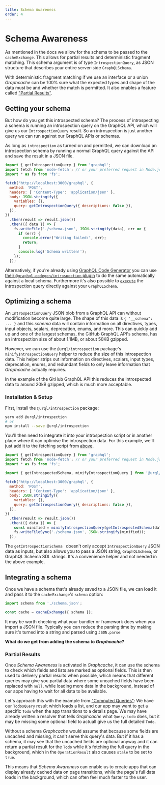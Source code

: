 ```yaml
---
title: Schema Awareness
order: 4
---
```


# Schema Awareness

As mentioned in the docs we allow for the schema to be passed
to the `cacheExchange`. This allows for partial results and deterministic
fragment matching. This schema argument is of type `IntrospectionQuery`, as JSON structure that
describes your entire server-side `GraphQLSchema`.

With deterministic fragment matching if we use an interface or a union _Graphcache_ can be 100% sure
what the expected types and shape of the data must be and whether the match is permitted. It also
enables a feature called ["Partial Results"](#partial-results).

## Getting your schema

But how do you get this introspected schema? The process of introspecting a schema is running an
introspection query on the GraphQL API, which will give us our `IntrospectionQuery` result. So an
introspection is just another query we can run against our GraphQL APIs or schemas.

As long as `introspection` as turned on and permitted, we can download an introspection schema by
running a normal GraphQL query against the API and save the result in a JSON file.

```js
import { getIntrospectionQuery } from 'graphql';
import fetch from 'node-fetch'; // or your preferred request in Node.js
import * as fs from 'fs';

fetch('http://localhost:3000/graphql', {
  method: 'POST',
  headers: { 'Content-Type': 'application/json' },
  body: JSON.stringify({
    variables: {},
    query: getIntrospectionQuery({ descriptions: false }),
  }),
})
  .then(result => result.json())
  .then(({ data }) => {
    fs.writeFile('./schema.json', JSON.stringify(data), err => {
      if (err) {
        console.error('Writing failed:', err);
        return;
      }
      console.log('Schema written!');
    });
  });
```

Alternatively, if you're already using [GraphQL Code Generator](https://graphql-code-generator.com/)
you can use [their `@graphql-codegen/introspection`
plugin](https://graphql-code-generator.com/docs/plugins/introspection) to do the same automatically
against a local schema. Furthermore it's also possible to
[`execute`](https://graphql.org/graphql-js/execution/#execute) the introspection query directly
against your `GraphQLSchema`.

## Optimizing a schema

An `IntrospectionQuery` JSON blob from a GraphQL API can without modification become quite large.
The shape of this data is `{ "__schema": ... }` and this _schema_ data will contain information on
all directives, types, input objects, scalars, deprecation, enums, and more. This can quickly add up and one of the
largest schemas, the GitHub GraphQL API's schema, has an introspection size of about 1.1MB, or about
50KB gzipped.

However, we can use the `@urql/introspection` package's `minifyIntrospectionQuery` helper to reduce
the size of this introspection data. This helper strips out information on directives, scalars,
input types, deprecation, enums, and redundant fields to only leave information that _Graphcache_
actually requires.

In the example of the GitHub GraphQL API this reduces the introspected data to around 20kB gzipped,
which is much more acceptable.

### Installation & Setup

First, install the `@urql/introspection` package:

```sh
yarn add @urql/introspection
# or
npm install --save @urql/introspection
```

You'll then need to integrate it into your introspection script or in another place where it can
optimise the introspection data. For this example, we'll just add it to the fetching script from
[above](#getting-your-schema).

```js
import { getIntrospectionQuery } from 'graphql';
import fetch from 'node-fetch'; // or your preferred request in Node.js
import * as fs from 'fs';

import { getIntrospectedSchema, minifyIntrospectionQuery } from '@urql/introspection';

fetch('http://localhost:3000/graphql', {
  method: 'POST',
  headers: { 'Content-Type': 'application/json' },
  body: JSON.stringify({
    variables: {},
    query: getIntrospectionQuery({ descriptions: false }),
  }),
})
  .then(result => result.json())
  .then(({ data }) => {
    const minified = minifyIntrospectionQuery(getIntrospectedSchema(data));
    fs.writeFileSync('./schema.json', JSON.stringify(minified));
  });
```

The `getIntrospectionSchema ` doesn't only accept `IntrospectionQuery` JSON data as inputs, but also
allows you to pass a JSON string, `GraphQLSchema`, or GraphQL Schema SDL strings. It's a convenience
helper and not needed in the above example.

## Integrating a schema

Once we have a schema that's already saved to a JSON file, we can load it and pass it to the
`cacheExchange`'s `schema` option:

```js
import schema from './schema.json';

const cache = cacheExchange({ schema });
```

It may be worth checking what your bundler or framework does when you import a JSON file. Typically
you can reduce the parsing time by making sure it's turned into a string and parsed using
`JSON.parse`

**What do we get from adding the schema to _Graphcache_?**

### Partial Results

Once _Schema Awareness_ is activated in _Graphcache_, it can use the schema to check which fields
and lists are marked as optional fields. This is then used to delivery partial results when
possible, which means that different queries may give you partial data where some uncached fields
have been replaced with `null`, while loading more data in the background, instead of our apps
having to wait for all data to be available.

Let's approach this with the example from ["Computed Queries"](./local-resolvers.md#resolve): We
have our `TodosQuery` result which loads a list, and our app may want to get a specific `Todo` when
the app transitions to a details page. We may have already written a resolver that tells
_Graphcache_ what `Query.todo` does, but it may be missing some optional field to actuall give us
the full detailed `Todo`.

Without a schema _Graphcache_ would assume that because some fields are uncached and missing, it
can't serve this query's data. But if it has a schema, it may see that the uncached fields are
optional anyway and it can return a partial result for the `Todo` while it's fetching the full query
in the background, which in the `OperationResult` also causes `stale` to be set to `true`.

This means that _Schema Awareness_ can enable us to create apps that can display already cached data
on page transitions, while the page's full data loads in the background, which can often feel much
faster to the user.
